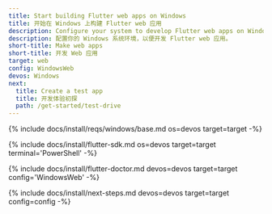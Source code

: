 ```yaml
---
title: Start building Flutter web apps on Windows
title: 开始在 Windows 上构建 Flutter web 应用
description: Configure your system to develop Flutter web apps on Windows.
description: 配置你的 Windows 系统环境，以便开发 Flutter web 应用。
short-title: Make web apps
short-title: 开发 Web 应用
target: web
config: WindowsWeb
devos: Windows
next:
  title: Create a test app
  title: 开发体验初探
  path: /get-started/test-drive
---
```


{% include docs/install/reqs/windows/base.md os=devos target=target -%}

{% include docs/install/flutter-sdk.md os=devos target=target terminal='PowerShell' -%}

{% include docs/install/flutter-doctor.md devos=devos target=target config='WindowsWeb' -%}

{% include docs/install/next-steps.md devos=devos target=target config=config -%}
